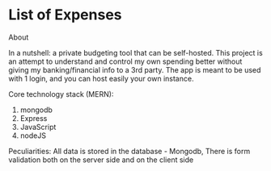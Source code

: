 # List of Expenses
About

In a nutshell: a private budgeting tool that can be self-hosted.
This project is an attempt to understand and control my own spending better without giving my banking/financial info to a 3rd party. The app is meant to be used with 1 login, and you can host easily your own instance.

Core technology stack (MERN):
1. mongodb
2. Express
3. JavaScript
4. nodeJS

Peculiarities:
All data is stored in the database - Mongodb, 
There is form validation both on the server side and on the client side
